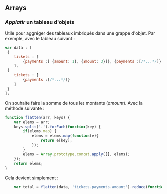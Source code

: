 ## Arrays 

### *Applatir* un tableau d'objets

Utile pour aggréger des tableaux imbriqués dans une grappe d'objet.
Par exemple, avec le tableau suivant :

```js
var data : [
 {
    tickets : [
        {payments :[ {amount: 1}, {amount: 3}]}, {payments :[/*...*/]}, {payments :[/*...*/]}]}
    ],
 {
    tickets : [
        {payments :[/*...*/]}
    ]
 }
];
```

On souhaite faire la somme de tous les montants (*amount*).
Avec la méthode suivante :

```js
function flatten(arr, keys) {
    var elems = arr;
    keys.split('.').forEach(function(key) {
        if(elems.map) {
            elems = elems.map(function(e){
                return e[key];
            });
        }
        elems = Array.prototype.concat.apply([], elems);
    });
    return elems;
}
```

Cela devient simplement :

```js
    var total = flatten(data, 'tickets.payments.amount').reduce(function(pv, cv) { return pv + cv; }, 0);
```